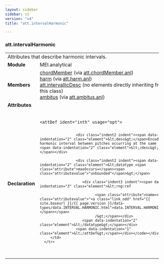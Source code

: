 ```yaml
---
layout: sidebar
sidebar: s1
version: "v4"
title: "att.intervalHarmonic"

---
```


<div class="classSpec att">
   <h3 id="att.intervalHarmonic">att.intervalHarmonic</h3>
   <table class="wovenodd">
      <tr>
         <td colspan="2" class="wovenodd-col2">Attributes that describe harmonic intervals.</td>
      </tr>
      <tr>
         <td class="wovenodd-col1"><strong>Module</strong></td>
         <td class="wovenodd-col2">MEI.analytical</td>
      </tr>
      <tr>
         <td class="wovenodd-col1"><strong>Members</strong></td>
         <td class="wovenodd-col2">
            <div class="parent">
               <div><a class="link_odd_elementSpec" href="{{ site.baseurl }}/{{ page.version }}/elements/chordMember.html">chordMember</a><span> (via <a class="link_odd_classSpec" href="{{ site.baseurl }}/{{ page.version }}/attribute-classes/att.chordMember.anl.html">att.chordMember.anl</a>)</span></div>
               <div><a class="link_odd_elementSpec" href="{{ site.baseurl }}/{{ page.version }}/elements/harm.html">harm</a><span> (via <a class="link_odd_classSpec" href="{{ site.baseurl }}/{{ page.version }}/attribute-classes/att.harm.anl.html">att.harm.anl</a>)</span></div>
               <div><span><a class="link_odd_classSpec" href="{{ site.baseurl }}/{{ page.version }}/attribute-classes/att.intervallicDesc">att.intervallicDesc</a> (no elements directly inheriting from this class)</span></div>
               <div><a class="link_odd_elementSpec" href="{{ site.baseurl }}/{{ page.version }}/elements/ambitus.html">ambitus</a><span> (via <a class="link_odd_classSpec" href="{{ site.baseurl }}/{{ page.version }}/attribute-classes/att.ambitus.anl.html">att.ambitus.anl</a>)</span></div>
            </div>
         </td>
      </tr>
      <tr>
         <td class="wovenodd-col1"><strong>Attributes</strong></td>
         <td class="wovenodd-col2"></td>
      </tr>
      <tr>
         <td class="wovenodd-col1"><strong>Declaration</strong></td>
         <td class="wovenodd-col2">
            <div class="code" xml:space="preserve" data-lang="ODD"><code>
                  <div class="indent1 indent"><span data-indentation="1" class="element">&lt;attDef <span class="attribute">ident=</span><span class="attributevalue">"inth"</span> <span class="attribute">usage=</span><span class="attributevalue">"opt"</span>&gt;</span>
                     
                     <div class="indent2 indent"><span data-indentation="2" class="element">&lt;desc&gt;</span>Encodes the harmonic interval between pitches occurring at the same time.<span data-indentation="2" class="element">&lt;/desc&gt;</span></div>
                     
                     <div class="indent2 indent"><span data-indentation="2" class="element">&lt;datatype <span class="attribute">maxOccurs=</span><span class="attributevalue">"unbounded"</span>&gt;</span>
                        
                        <div class="indent3 indent"><span data-indentation="3" class="element">&lt;rng:ref
                              
                              <span class="attribute">name=<span class="attributevalue">"<a class="link_odd" href="{{ site.baseurl }}/{{ page.version }}/data-types/data.INTERVAL.HARMONIC.html">data.INTERVAL.HARMONIC</a>"</span></span>
                              /&gt;</span></div>
                        <span data-indentation="2" class="element">&lt;/datatype&gt;</span></div>
                     <span data-indentation="1" class="element">&lt;/attDef&gt;</span></div></code></div>
         </td>
      </tr>
   </table>
</div>